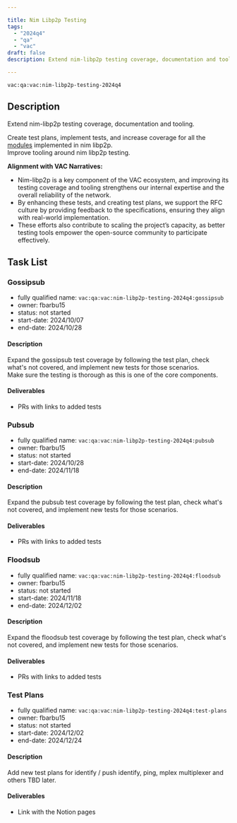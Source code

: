 ```yaml
---

title: Nim Libp2p Testing
tags:
  - "2024q4"
  - "qa"
  - "vac"  
draft: false  
description: Extend nim-libp2p testing coverage, documentation and tooling. 

---
```


`vac:qa:vac:nim-libp2p-testing-2024q4`

## Description
Extend nim-libp2p testing coverage, documentation and tooling.

Create test plans, implement tests, and increase coverage for all the [modules](https://github.com/vacp2p/nim-libp2p?tab=readme-ov-file#modules) implemented in nim libp2p. <br/>
Improve tooling around nim libp2p testing.

**Alignment with VAC Narratives:**
- Nim-libp2p is a key component of the VAC ecosystem, and improving its testing coverage and tooling strengthens our internal expertise and the overall reliability of the network. 
- By enhancing these tests, and creating test plans, we support the RFC culture by providing feedback to the specifications, ensuring they align with real-world implementation.
- These efforts also contribute to scaling the project’s capacity, as better testing tools empower the open-source community to participate effectively.

## Task List

### Gossipsub

* fully qualified name: `vac:qa:vac:nim-libp2p-testing-2024q4:gossipsub`
* owner: fbarbu15
* status: not started
* start-date: 2024/10/07
* end-date: 2024/10/28

#### Description
Expand the gossipsub test coverage by following the test plan, check what's not covered, and implement new tests for those scenarios. <br/>
Make sure the testing is thorough as this is one of the core components.

#### Deliverables
* PRs with links to added tests

### Pubsub

* fully qualified name: `vac:qa:vac:nim-libp2p-testing-2024q4:pubsub`
* owner: fbarbu15
* status: not started
* start-date: 2024/10/28
* end-date: 2024/11/18

#### Description
Expand the pubsub test coverage by following the test plan, check what's not covered, and implement new tests for those scenarios.

#### Deliverables
* PRs with links to added tests

### Floodsub

* fully qualified name: `vac:qa:vac:nim-libp2p-testing-2024q4:floodsub`
* owner: fbarbu15
* status: not started
* start-date: 2024/11/18
* end-date: 2024/12/02

#### Description
Expand the floodsub test coverage by following the test plan, check what's not covered, and implement new tests for those scenarios.

#### Deliverables
* PRs with links to added tests

### Test Plans

* fully qualified name: `vac:qa:vac:nim-libp2p-testing-2024q4:test-plans`
* owner: fbarbu15
* status: not started
* start-date: 2024/12/02
* end-date: 2024/12/24

#### Description
Add new test plans for identify / push identify, ping, mplex multiplexer and others TBD later.

#### Deliverables
* Link with the Notion pages
